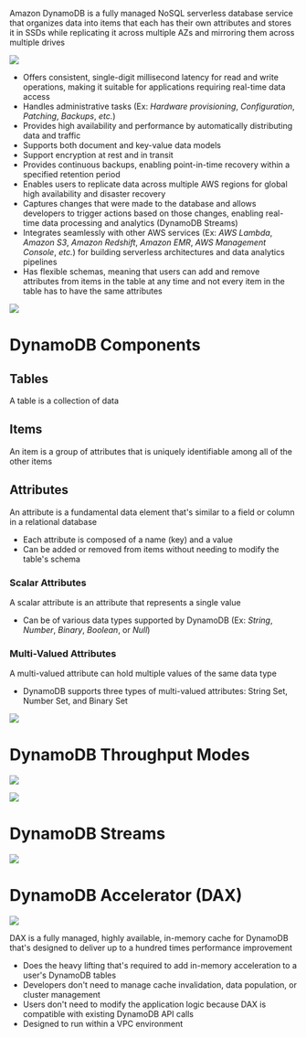 Amazon DynamoDB is a fully managed NoSQL serverless database service that organizes data into items that each has their own attributes and stores it in SSDs while replicating it across multiple AZs and mirroring them across multiple drives

![](https://github.com/JonmarCorpuz/SecondBrain/blob/main/Assets/Capture%20d%E2%80%99%C3%A9cran_13-4-2024_162825_www.coursera.org.jpeg)

* Offers consistent, single-digit millisecond latency for read and write operations, making it suitable for applications requiring real-time data access
* Handles administrative tasks (Ex: *Hardware provisioning*, *Configuration*, *Patching*, *Backups*, *etc.*)
* Provides high availability and performance by automatically distributing data and traffic 
* Supports both document and key-value data models
* Support encryption at rest and in transit
* Provides continuous backups, enabling point-in-time recovery within a specified retention period
* Enables users to replicate data across multiple AWS regions for global high availability and disaster recovery
* Captures changes that were made to the database and allows developers to trigger actions based on those changes, enabling real-time data processing and analytics (DynamoDB Streams)
* Integrates seamlessly with other AWS services (Ex: *AWS Lambda*, *Amazon S3*, *Amazon Redshift*, *Amazon EMR*, *AWS Management Console*, *etc.*) for building serverless architectures and data analytics pipelines
* Has flexible schemas, meaning that users can add and remove attributes from items in the table at any time and not every item in the table has to have the same attributes

![](https://github.com/JonmarCorpuz/SecondBrain/blob/main/Assets/Whitespace.png)

# DynamoDB Components

## Tables

A table is a collection of data

## Items

An item is a group of attributes that is uniquely identifiable among all of the other items

## Attributes

An attribute is a fundamental data element that's similar to a field or column in a relational database

* Each attribute is composed of a name (key) and a value
* Can be added or removed from items without needing to modify the table's schema

### Scalar Attributes

A scalar attribute is an attribute that represents a single value

* Can be of various data types supported by DynamoDB (Ex: *String*, *Number*, *Binary*, *Boolean*, or *Null*)

### Multi-Valued Attributes

A multi-valued attribute can hold multiple values of the same data type

* DynamoDB supports three types of multi-valued attributes: String Set, Number Set, and Binary Set

![](https://github.com/JonmarCorpuz/SecondBrain/blob/main/Assets/Whitespace.png)

# DynamoDB Throughput Modes

![](https://github.com/JonmarCorpuz/SecondBrain/blob/main/Assets/Throughput%20stuff.png)

![](https://github.com/JonmarCorpuz/SecondBrain/blob/main/Assets/Whitespace.png)

# DynamoDB Streams

![](https://github.com/JonmarCorpuz/SecondBrain/blob/main/Assets/Whitespace.png)

# DynamoDB Accelerator (DAX)

![](https://github.com/JonmarCorpuz/SecondBrain/blob/main/Assets/f8NtZW24REOc8OUeH-spNA_1e7e8bff75544f98b9e872e9e1485af1_Reading1.6A.png)

DAX is a fully managed, highly available, in-memory cache for DynamoDB that's designed to deliver up to a hundred times performance improvement

* Does the heavy lifting that's required to add in-memory acceleration to a user's DynamoDB tables
* Developers don't need to manage cache invalidation, data population, or cluster management
* Users don't need to modify the application logic because DAX is compatible with existing DynamoDB API calls
* Designed to run within a VPC environment
